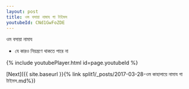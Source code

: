 ```yaml
---
layout: post
title: ওম বসায়া নামায গা টাইমস
youtubeId: CNd1GwFoZDE
---
```

 
 
 ওম বসায়া নামায  
 
 -  যে কারও নিয়ন্ত্রণে থাকতে পারে না 
 
  
 
  
 
 
 
 
 
 


{% include youtubePlayer.html id=page.youtubeId %}
 
[Next]({{ site.baseurl }}{% link  split1/_posts/2017-03-28-ওম কাহালায়ে নামায গা টাইমস.md%})
 
